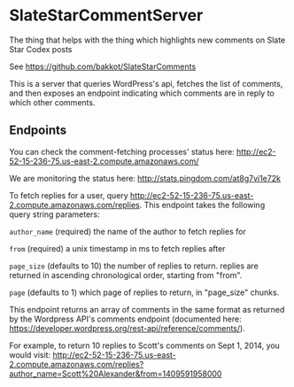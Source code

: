 # SlateStarCommentServer
The thing that helps with the thing which highlights new comments on Slate Star Codex posts 

See https://github.com/bakkot/SlateStarComments

This is a server that queries WordPress's api, fetches the list of comments, and then exposes an endpoint indicating which comments are in reply to which other comments.

## Endpoints

You can check the comment-fetching processes' status here: http://ec2-52-15-236-75.us-east-2.compute.amazonaws.com/

We are monitoring the status here: http://stats.pingdom.com/at8g7vi1e72k

To fetch replies for a user, query http://ec2-52-15-236-75.us-east-2.compute.amazonaws.com/replies.  This endpoint takes the following query string parameters:

`author_name` (required) the name of the author to fetch replies for

`from` (required) a unix timestamp in ms to fetch replies after

`page_size` (defaults to 10) the number of replies to return.  replies are returned in ascending chronological order, starting from "from".

`page` (defaults to 1) which page of replies to return, in "page_size" chunks.

This endpoint returns an array of comments in the same format as returned by the Wordpress API's comments endpoint (documented here: https://developer.wordpress.org/rest-api/reference/comments/).

For example, to return 10 replies to Scott's comments on Sept 1, 2014, you would visit: http://ec2-52-15-236-75.us-east-2.compute.amazonaws.com/replies?author_name=Scott%20Alexander&from=1409591958000
